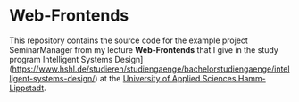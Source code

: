 # Web-Frontends

This repository contains the source code for the example project SeminarManager from my lecture **Web-Frontends**
that I give in the study program Intelligent Systems Design](https://www.hshl.de/studieren/studiengaenge/bachelorstudiengaenge/intelligent-systems-design/)
at the [University of Applied Sciences Hamm-Lippstadt](https://www.hshl.de/).